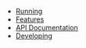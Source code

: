 * [Running](running.md)
* [Features](features.md)
* [API Documentation](api)
* [Developing](developing)
